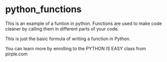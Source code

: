 # python_functions
This is an example of a funtion in python.
Functions are used to make code cleaner by calling them
in different parts of your code.

This is just the basic formula of writing a function in Python.

You can learn more by enrolling to the PYTHON IS EASY class from pirple.com
